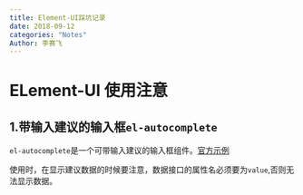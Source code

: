 ```yaml
---
title: Element-UI踩坑记录
date: 2018-09-12
categories: "Notes"
Author: 李赛飞
---
```


# ELement-UI 使用注意

## 1.带输入建议的输入框`el-autocomplete`

`el-autocomplete`是一个可带输入建议的输入框组件。[官方示例](http://element-cn.eleme.io/#/zh-CN/component/input)

使用时，在显示建议数据的时候要注意，数据接口的属性名必须要为`value`,否则无法显示数据。